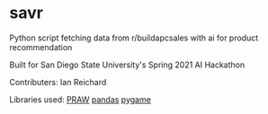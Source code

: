 # savr
Python script fetching data from r/buildapcsales with ai for product recommendation 

Built for San Diego State University's Spring 2021 AI Hackathon

Contributers:
Ian Reichard

Libraries used:
[PRAW](https://praw.readthedocs.io/en/latest/)
[pandas](https://pandas.pydata.org/)
[pygame](https://www.pygame.org/news)
